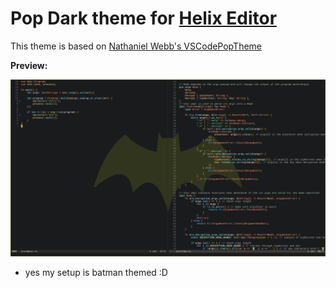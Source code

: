 # Pop Dark theme for [Helix Editor](https://github.com/helix-editor/helix)

This theme is based on [Nathaniel Webb's VSCodePopTheme](https://github.com/ArtisanByteCrafter/VSCodePopTheme)

**Preview:**

![helix-pop-dark-transparent-theme-preview](theme_preview.png)
- yes my setup is batman themed :D
